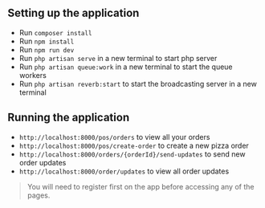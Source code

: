 ## Setting up the application
- Run `composer install`
- Run `npm install`
- Run `npm run dev`
- Run `php artisan serve` in a new terminal to start php server
- Run `php artisan queue:work` in a new terminal to start the queue workers
- Run `php artisan reverb:start` to start the broadcasting server in a new terminal

## Running the application
- `http://localhost:8000/pos/orders` to view all your orders
- `http://localhost:8000/pos/create-order` to create a new pizza order
- `http://localhost:8000/orders/{orderId}/send-updates` to send new order updates
- `http://localhost:8000/order/updates` to view all order updates

>You will need to register first on the app before accessing any of the pages.